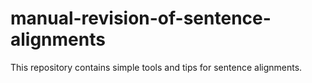 # manual-revision-of-sentence-alignments
This repository contains simple tools and tips for sentence alignments.
